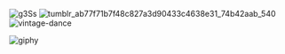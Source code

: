 
![g3Ss](https://github.com/GooberGirl15/CSC-Midterm/assets/120996231/57bf3a98-b4c2-4012-aec2-b8c5031cd929)
![tumblr_ab77f71b7f48c827a3d90433c4638e31_74b42aab_540](https://github.com/GooberGirl15/CSC-Midterm/assets/120996231/6317d5e9-634d-402d-9c1e-a7ce00bad554)
![vintage-dance](https://github.com/GooberGirl15/CSC-Midterm/assets/120996231/b34878dd-82fc-4f1c-bf36-f2864cd35911)







![giphy](https://github.com/GooberGirl15/CSC-Midterm/assets/120996231/01bf5c33-c9f4-4a4a-b470-7f4c8dbfbc34)
